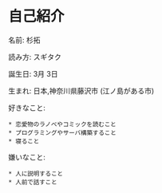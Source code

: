 # 自己紹介

名前: 杉拓

読み方: スギタク

誕生日: 3月 3日

生まれ: 日本,神奈川県藤沢市 (江ノ島がある市)

好きなこと:

    * 恋愛物のラノベやコミックを読むこと
    * プログラミングやサーバ構築すること
    * 寝ること

嫌いなこと:

    * 人に説明すること
    * 人前で話すこと
